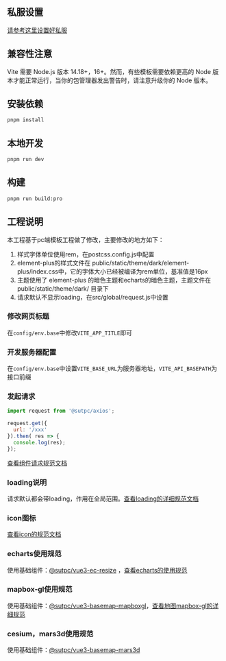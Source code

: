 ## 私服设置
[请参考这里设置好私服](http://dev.sutpc.com/components/frontend/vue3/)

## 兼容性注意
Vite 需要 Node.js 版本 14.18+，16+。然而，有些模板需要依赖更高的 Node 版本才能正常运行，当你的包管理器发出警告时，请注意升级你的 Node 版本。

## 安装依赖
``` bash
pnpm install 
```

## 本地开发
``` bash
pnpm run dev
```

## 构建
``` bash
pnpm run build:pro
```

## 工程说明
本工程基于pc端模板工程做了修改，主要修改的地方如下：
1. 样式字体单位使用rem，在postcss.config.js中配置
2. element-plus的样式文件在 public/static/theme/dark/element-plus/index.css中，它的字体大小已经被编译为rem单位，基准值是16px
3. 主题使用了 element-plus 的暗色主题和echarts的暗色主题，主题文件在 public/static/theme/dark/ 目录下
4. 请求默认不显示loading，在src/global/request.js中设置

### 修改网页标题
在`config/env.base`中修改`VITE_APP_TITLE`即可

### 开发服务器配置
在`config/env.base`中设置`VITE_BASE_URL`为服务器地址，`VITE_API_BASEPATH`为接口前缀

### 发起请求
``` js
import request from '@sutpc/axios';

request.get({
  url: '/xxx'
}).then( res => {
  console.log(res);
});
```
[查看组件请求规范文档](http://dev.sutpc.com/standard/frontend/vue3/axios.html#axios%E8%AF%B7%E6%B1%82%E7%A4%BA%E4%BE%8B)

### loading说明
请求默认都会带loading，作用在全局范围。[查看loading的详细规范文档](http://dev.sutpc.com/standard/frontend/vue3/loading.html)

### icon图标
[查看icon的规范文档](http://dev.sutpc.com/standard/frontend/vue3/icon.html)

### echarts使用规范
使用基础组件：[@sutpc/vue3-ec-resize](http://dev.sutpc.com/components/frontend/vue3/charts/sutpc-vue3-ec-resize.html)
，[查看echarts的使用规范](http://dev.sutpc.com/standard/frontend/vue3/echarts.html)

### mapbox-gl使用规范
使用基础组件：[@sutpc/vue3-basemap-mapboxgl](http://dev.sutpc.com/components/frontend/vue3/map/sutpc-vue3-basemap-mapboxgl.html)，[查看地图mapbox-gl的详细规范](http://dev.sutpc.com/standard/frontend/vue3/map.html)

### cesium，mars3d使用规范
使用基础组件：[@sutpc/vue3-basemap-mars3d](http://dev.sutpc.com/components/frontend/vue3/map/sutpc-vue3-basemap-mars3d.html)


